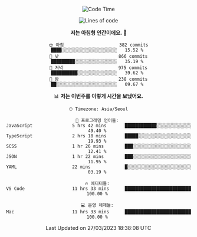 <div align='center'>
 
<!--START_SECTION:waka-->
![Code Time](http://img.shields.io/badge/Code%20Time-2%2C478%20hrs%2050%20mins-blue)

![Lines of code](https://img.shields.io/badge/%EC%A0%80%EB%8A%94%20%EC%97%AC%ED%83%9C%EA%B9%8C%EC%A7%80%20-1.2%20million%20%EC%A4%84%EC%9D%98%20%EC%BD%94%EB%93%9C%EB%A5%BC%20%EC%9E%91%EC%84%B1%ED%96%88%EC%96%B4%EC%9A%94.-blue)

**저는 아침형 인간이에요. 🐤** 

```text
🌞 아침                     382 commits         ████░░░░░░░░░░░░░░░░░░░░░   15.52 % 
🌆 낮　                     866 commits         █████████░░░░░░░░░░░░░░░░   35.19 % 
🌃 저녁                     975 commits         ██████████░░░░░░░░░░░░░░░   39.62 % 
🌙 밤　                     238 commits         ██░░░░░░░░░░░░░░░░░░░░░░░   09.67 % 
```


📊 **저는 이번주를 이렇게 시간을 보냈어요.** 

```text
🕑︎ Timezone: Asia/Seoul

💬 프로그래밍 언어들: 
JavaScript               5 hrs 42 mins       ████████████░░░░░░░░░░░░░   49.40 % 
TypeScript               2 hrs 18 mins       █████░░░░░░░░░░░░░░░░░░░░   19.93 % 
SCSS                     1 hr 26 mins        ███░░░░░░░░░░░░░░░░░░░░░░   12.41 % 
JSON                     1 hr 22 mins        ███░░░░░░░░░░░░░░░░░░░░░░   11.95 % 
YAML                     22 mins             █░░░░░░░░░░░░░░░░░░░░░░░░   03.19 % 

🔥 에디터들: 
VS Code                  11 hrs 33 mins      █████████████████████████   100.00 % 

💻 운영 체제들: 
Mac                      11 hrs 33 mins      █████████████████████████   100.00 % 
```


 Last Updated on 27/03/2023 18:38:08 UTC
<!--END_SECTION:waka-->
 </div>
<!---
Emewjin/Emewjin is a ✨ special ✨ repository because its `README.md` (this file) appears on your GitHub profile.
You can click the Preview link to take a look at your changes.
--->
